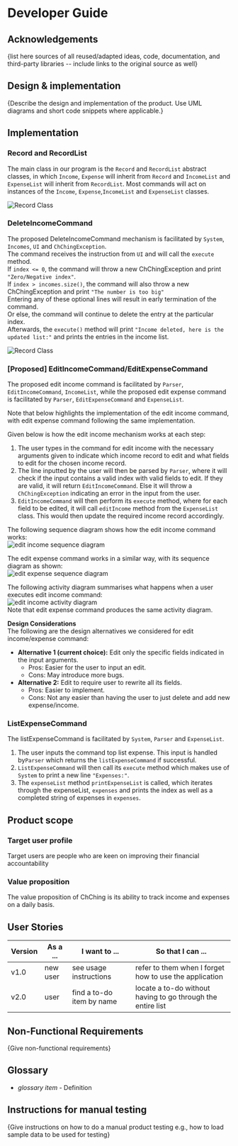 # Developer Guide

## Acknowledgements

{list here sources of all reused/adapted ideas, code, documentation, and third-party libraries -- include links to the original source as well}

## Design & implementation

{Describe the design and implementation of the product. Use UML diagrams and short code snippets where applicable.}

## Implementation

### Record and RecordList  

The main class in our program is the ```Record``` and ```RecordList``` abstract classes, in which ```Income```, ```Expense``` will inherit from ```Record``` and ```IncomeList``` and ```ExpenseList``` will inherit from ```RecordList```. Most commands will act on instances of the ```Income```, ```Expense```,```IncomeList``` and ```ExpenseList``` classes.  

![Record Class](../images/Record_RecordList_UML_class.png)

### DeleteIncomeCommand 

The proposed DeleteIncomeCommand mechanism is facilitated by ```System```, ```Incomes```, ```UI``` and ```ChChingException```.  
The command receives the instruction from ```UI``` and will call the ```execute``` method.  
If ```index <= 0```, the command will throw a new ChChingException and print ```"Zero/Negative index"```.  
If ```index > incomes.size()```, the command will also throw a new ChChingException and print ```"The number is too big"```  
Entering any of these optional lines will result in early termination of the command.  
Or else, the command will continue to delete the entry at the particular index.  
Afterwards, the ```execute()``` method will print ```"Income deleted, here is the updated list:"``` and prints the entries in the income list.

![Record Class](../images/DeleteIncomeCommand_sequence_diagram.png)

### [Proposed] EditIncomeCommand/EditExpenseCommand
The proposed edit income command is facilitated by `Parser`, `EditIncomeCommand`, `IncomeList`, while the proposed edit expense command is facilitated by `Parser`, `EditExpenseCommand` and `ExpenseList`. 

Note that below highlights the implementation of the edit income command, with edit expense command following the same implementation.

Given below is how the edit income mechanism works at each step:
1. The user types in the command for edit income with the necessary arguments given to indicate which income record to edit and what fields to edit for the chosen income record.
2. The line inputted by the user will then be parsed by `Parser`, where it will check if the input contains a valid index with valid fields to edit. If they are valid, it will return `EditIncomeCommand`. Else it will throw a `ChChingException` indicating an error in the input from the user.
3. `EditIncomeCommand` will then perform its `execute` method, where for each field to be edited, it will call `editIncome` method from the `ExpenseList` class. This would then update the required income record accordingly.

The following sequence diagram shows how the edit income command works:
<br> ![edit income sequence diagram](../images/EditIncomeCommand_sequence_diagram.png)

The edit expense command works in a similar way, with its sequence diagram as shown:
<br> ![edit expense sequence diagram](../images/EditExpenseCommand_sequence_diagram.png)

The following activity diagram summarises what happens when a user executes edit income command:
<br> ![edit income activity diagram](../images/EditIncomeCommand_activity_diagram.png)
<br> Note that edit expense command produces the same activity diagram.

**Design Considerations**
<br>The following are the design alternatives we considered for edit income/expense command:

* **Alternative 1 (current choice):** Edit only the specific fields indicated in the input arguments.
    * Pros: Easier for the user to input an edit.
    * Cons: May introduce more bugs.
* **Alternative 2:** Edit to require user to rewrite all its fields.
    * Pros: Easier to implement.
    * Cons: Not any easier than having the user to just delete and add new expense/income.

### ListExpenseCommand
The listExpenseCommand is facilitated by ```System```, ```Parser``` and ```ExpenseList```.

1. The user inputs the command top list expense. This input is handled by```Parser``` which returns the
   ```listExpenseCommand``` if successful.
2. ```ListExpenseCommand``` will then call its ```execute``` method
   which makes use of ```System``` to print a new line ```"Expenses:"```.
3. The ```expenseList``` method ```printExpenseList```
   is called, which iterates through the expenseList, ```expenses``` and prints the index as well as a completed string of
   expenses in ```expenses```.

## Product scope
### Target user profile

Target users are people who are keen on improving their financial accountability

### Value proposition

The value proposition of ChChing is its ability to track income and expenses on a daily basis.

## User Stories

|Version| As a ... | I want to ... | So that I can ...|
|--------|----------|---------------|------------------|
|v1.0|new user|see usage instructions|refer to them when I forget how to use the application|
|v2.0|user|find a to-do item by name|locate a to-do without having to go through the entire list|

## Non-Functional Requirements

{Give non-functional requirements}

## Glossary

* *glossary item* - Definition

## Instructions for manual testing

{Give instructions on how to do a manual product testing e.g., how to load sample data to be used for testing}
